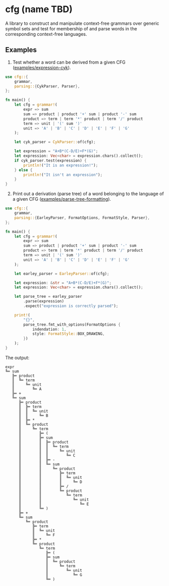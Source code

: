 # cfg (name TBD)

A library to construct and manipulate context-free grammars over generic symbol sets and test for
membership of and parse words in the corresponding context-free languages.

## Examples

1. Test whether a word can be derived from a given CFG
   ([examples/expression-cyk](examples/expression-cyk)).

```rust
use cfg::{
    grammar,
    parsing::{CykParser, Parser},
};

fn main() {
    let cfg = grammar!(
        expr => sum
        sum => product | product '+' sum | product '-' sum
        product => term | term '*' product | term '/' product
        term => unit | '(' sum ')'
        unit => 'A' | 'B' | 'C' | 'D' | 'E' | 'F' | 'G'
    );

    let cyk_parser = CykParser::of(cfg);

    let expression = "A+B*(C-D/E)+F*(G)";
    let expression: Vec<char> = expression.chars().collect();
    if cyk_parser.test(expression) {
        println!("It is an expression!");
    } else {
        println!("It isn't an expression");
    }
}
```

2. Print out a derivation (parse tree) of a word belonging to the language of a given CFG
   ([examples/parse-tree-formatting](examples/parse-tree-formatting)).

```rust
use cfg::{
    grammar,
    parsing::{EarleyParser, FormatOptions, FormatStyle, Parser},
};

fn main() {
    let cfg = grammar!(
        expr => sum
        sum => product | product '+' sum | product '-' sum
        product => term | term '*' product | term '/' product
        term => unit | '(' sum ')'
        unit => 'A' | 'B' | 'C' | 'D' | 'E' | 'F' | 'G'
    );

    let earley_parser = EarleyParser::of(cfg);

    let expression: &str = "A+B*(C-D/E)+F*(G)";
    let expression: Vec<char> = expression.chars().collect();

    let parse_tree = earley_parser
        .parse(expression)
        .expect("expression is correctly parsed");

    print!(
        "{}",
        parse_tree.fmt_with_options(FormatOptions {
            indendation: 1,
            style: FormatStyle::BOX_DRAWING,
        })
    );
}
```

The output:

```
expr
╚═ sum
   ╠═ product
   ║  ╚═ term
   ║     ╚═ unit
   ║        ╚═ A
   ╠═ +
   ╚═ sum
      ╠═ product
      ║  ╠═ term
      ║  ║  ╚═ unit
      ║  ║     ╚═ B
      ║  ╠═ *
      ║  ╚═ product
      ║     ╚═ term
      ║        ╠═ (
      ║        ╠═ sum
      ║        ║  ╠═ product
      ║        ║  ║  ╚═ term
      ║        ║  ║     ╚═ unit
      ║        ║  ║        ╚═ C
      ║        ║  ╠═ -
      ║        ║  ╚═ sum
      ║        ║     ╚═ product
      ║        ║        ╠═ term
      ║        ║        ║  ╚═ unit
      ║        ║        ║     ╚═ D
      ║        ║        ╠═ /
      ║        ║        ╚═ product
      ║        ║           ╚═ term
      ║        ║              ╚═ unit
      ║        ║                 ╚═ E
      ║        ╚═ )
      ╠═ +
      ╚═ sum
         ╚═ product
            ╠═ term
            ║  ╚═ unit
            ║     ╚═ F
            ╠═ *
            ╚═ product
               ╚═ term
                  ╠═ (
                  ╠═ sum
                  ║  ╚═ product
                  ║     ╚═ term
                  ║        ╚═ unit
                  ║           ╚═ G
                  ╚═ )
```
